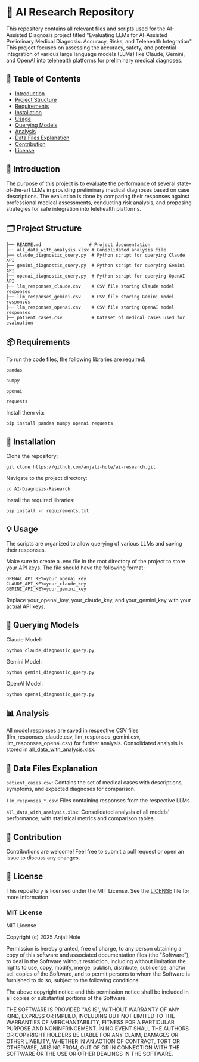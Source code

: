 # 🚀 AI Research Repository
This repository contains all relevant files and scripts used for the AI-Assisted Diagnosis project titled "Evaluating LLMs for AI-Assisted Preliminary Medical Diagnosis: Accuracy, Risks, and Telehealth Integration". This project focuses on assessing the accuracy, safety, and potential integration of various large language models (LLMs) like Claude, Gemini, and OpenAI into telehealth platforms for preliminary medical diagnoses.

## 📑 Table of Contents

- [Introduction](#-introduction)
- [Project Structure](#-project-structure)
- [Requirements](#-requirements)
- [Installation](#-installation)
- [Usage](#-usage)
- [Querying Models](#-querying-models)
- [Analysis](#-analysis)
- [Data Files Explanation](#-data-files-explanation)
- [Contribution](#-contribution)
- [License](#-license)


## 📖 Introduction

The purpose of this project is to evaluate the performance of several state-of-the-art LLMs in providing preliminary medical diagnoses based on case descriptions. The evaluation is done by comparing their responses against professional medical assessments, conducting risk analysis, and proposing strategies for safe integration into telehealth platforms.

## 🗂 Project Structure

```.
├── README.md                  # Project documentation
├── all_data_with_analysis.xlsx # Consolidated analysis file
├── claude_diagnostic_query.py  # Python script for querying Claude API
├── gemini_diagnostic_query.py  # Python script for querying Gemini API
├── openai_diagnostic_query.py  # Python script for querying OpenAI API
├── llm_responses_claude.csv    # CSV file storing Claude model responses
├── llm_responses_gemini.csv    # CSV file storing Gemini model responses
├── llm_responses_openai.csv    # CSV file storing OpenAI model responses
├── patient_cases.csv           # Dataset of medical cases used for evaluation
```
## 📦 Requirements

To run the code files, the following libraries are required:

```pandas```

```numpy```

```openai```

```requests```

Install them via:

```pip install pandas numpy openai requests```

## 🔧 Installation

Clone the repository:

```git clone https://github.com/anjali-hole/ai-research.git```

Navigate to the project directory:

```cd AI-Diagnosis-Research```

Install the required libraries:

```pip install -r requirements.txt```

## 💡 Usage

The scripts are organized to allow querying of various LLMs and saving their responses. 

Make sure to create a .env file in the root directory of the project to store your API keys. The file should have the following format:

```
OPENAI_API_KEY=your_openai_key
CLAUDE_API_KEY=your_claude_key
GEMINI_API_KEY=your_gemini_key
```

Replace your_openai_key, your_claude_key, and your_gemini_key with your actual API keys.

## 📌 Querying Models

Claude Model:

```python claude_diagnostic_query.py```

Gemini Model:

```python gemini_diagnostic_query.py```

OpenAI Model:

```python openai_diagnostic_query.py```

## 📊 Analysis

All model responses are saved in respective CSV files (llm_responses_claude.csv, llm_responses_gemini.csv, llm_responses_openai.csv) for further analysis. Consolidated analysis is stored in all_data_with_analysis.xlsx.

## 📂 Data Files Explanation

```patient_cases.csv```: Contains the set of medical cases with descriptions, symptoms, and expected diagnoses for comparison.

```llm_responses_*.csv```: Files containing responses from the respective LLMs.

```all_data_with_analysis.xlsx```: Consolidated analysis of all models' performance, with statistical metrics and comparison tables.

## 🤝 Contribution

Contributions are welcome! Feel free to submit a pull request or open an issue to discuss any changes.

## 📄 License

This repository is licensed under the MIT License. See the [LICENSE](#MIT-License) file for more information.

### MIT License
MIT License

Copyright (c) 2025 Anjali Hole

Permission is hereby granted, free of charge, to any person obtaining a copy
of this software and associated documentation files (the "Software"), to deal
in the Software without restriction, including without limitation the rights
to use, copy, modify, merge, publish, distribute, sublicense, and/or sell
copies of the Software, and to permit persons to whom the Software is
furnished to do so, subject to the following conditions:

The above copyright notice and this permission notice shall be included in
all copies or substantial portions of the Software.

THE SOFTWARE IS PROVIDED "AS IS", WITHOUT WARRANTY OF ANY KIND, EXPRESS OR
IMPLIED, INCLUDING BUT NOT LIMITED TO THE WARRANTIES OF MERCHANTABILITY,
FITNESS FOR A PARTICULAR PURPOSE AND NONINFRINGEMENT. IN NO EVENT SHALL THE
AUTHORS OR COPYRIGHT HOLDERS BE LIABLE FOR ANY CLAIM, DAMAGES OR OTHER
LIABILITY, WHETHER IN AN ACTION OF CONTRACT, TORT OR OTHERWISE, ARISING FROM,
OUT OF OR IN CONNECTION WITH THE SOFTWARE OR THE USE OR OTHER DEALINGS IN
THE SOFTWARE.
